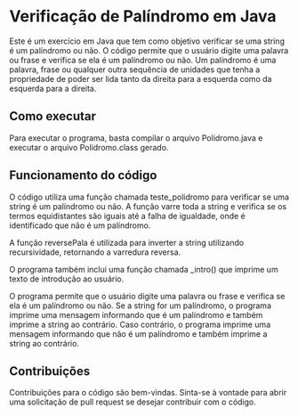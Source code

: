 # Verificação de Palíndromo em Java

Este é um exercício em Java que tem como objetivo verificar se uma string é um palíndromo ou não. O código permite que o usuário digite uma palavra ou frase e verifica se ela é um palíndromo ou não. Um palíndromo é uma palavra, frase ou qualquer outra sequência de unidades que tenha a propriedade de poder ser lida tanto da direita para a esquerda como da esquerda para a direita.

## Como executar

Para executar o programa, basta compilar o arquivo Polidromo.java e executar o arquivo Polidromo.class gerado.

## Funcionamento do código

O código utiliza uma função chamada teste_polidromo para verificar se uma string é um palíndromo ou não. A função varre toda a string e verifica se os termos equidistantes são iguais até a falha de igualdade, onde é identificado que não é um palíndromo.

A função reversePala é utilizada para inverter a string utilizando recursividade, retornando a varredura reversa.

O programa também inclui uma função chamada _intro() que imprime um texto de introdução ao usuário.

O programa permite que o usuário digite uma palavra ou frase e verifica se ela é um palíndromo ou não. Se a string for um palíndromo, o programa imprime uma mensagem informando que é um palíndromo e também imprime a string ao contrário. Caso contrário, o programa imprime uma mensagem informando que não é um palíndromo e também imprime a string ao contrário.

## Contribuições

Contribuições para o código são bem-vindas. Sinta-se à vontade para abrir uma solicitação de pull request se desejar contribuir com o código.